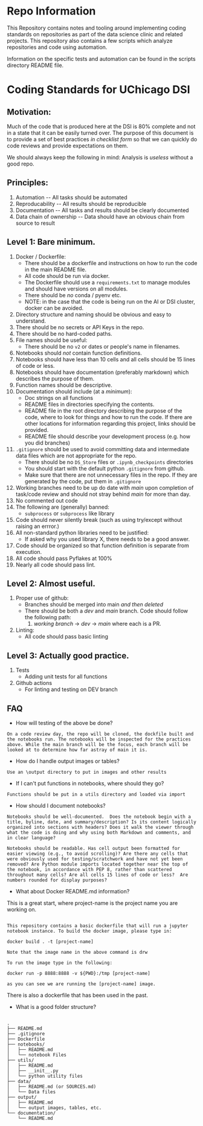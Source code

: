 # Repo Information

This Repository contains notes and tooling around implementing coding standards on repositories as part of the data science clinic and related projects. This repository also contains a few scripts which analyze repositories and code using automation. 

Information on the specific tests and automation can be found in the scripts directory README file.

# Coding Standards for UChicago DSI

Motivation:
---
Much of the code that is produced here at the DSI is 80% complete and not in a state that it can be easily turned over. The purpose of this document is to provide a set of best practices _in checklist form_ so that we can quickly do code reviews and provide expectations on them.

We should always keep the following in mind: Analysis is _useless_ without a good repo.

Principles:
---
1. Automation
    -- All tasks should be automated
1. Reproducability
    -- All results should be reproducible
1. Documentation
    -- All tasks and results should be clearly documented
1. Data chain of ownership
    -- Data should have an obvious chain from source to result

Level 1: Bare minimum.
---
1. Docker / Dockerfile:
    * There should be a dockerfile and instructions on how to run the code in the main README file.
    * All code should be run via docker.
    * The Dockerfile should use a `requirements.txt` to manage modules and should have versions on all modules.
    * There should be _no_ conda / pyenv etc.
    * NOTE: in the case that the code is being run on the AI or DSI cluster, docker can be avoided.
1. Directory structure and naming should be obvious and easy to understand.
1. There should be no secrets or API Keys in the repo.
1. There should be no hard-coded paths.
1. File names should be useful:
    * There should be no ``v2`` or dates or people's name in filenames.
1. Notebooks should _not_ contain function definitions.
1. Notebooks should have less than 10 cells and all cells should be 15 lines of code or less.
1. Notebooks should have documentation (preferably markdown) which describes the purpose of them.
1. Function names should be descriptive.
1. Documentation should include (at a _minimum_):
    * Doc strings on all functions
    * README files in directories specifying the contents.
    * README file in the root directory describing the purpose of the code, where to look for things and how to run the code. If there are other locations for information regarding this project, links should be provided. 
    * README file should describe your development process (e.g. how you did branches)
1. `.gitignore` should be used to avoid committing data and intermediate data files which are not appropriate for the repo.
    * There should be no `DS_Store` files or `.ipynb_checkpoints` directories
    * You should start with the default python `.gitignore` from github.
    * Make sure that there are not unnecessary files in the repo. If they are generated by the code, put them in `.gitignore`
1. Working branches need to be up do date with _main_ upon completion of task/code review and should not stray behind _main_ for more than day.
1. No commented out code
1. The following are (generally) banned:
    * `subprocess` or `subprocess` like library
1. Code should never silently break (such as using try/except without raising an errror.)
1. All non-standard python libraries need to be justified:
    * If asked why you used library X, there needs to be a good answer.
1. Code should be organized so that function definition is separate from execution.
1. All code should pass Pyflakes at 100%
1. Nearly all code should pass lint.

Level 2: Almost useful.
---
1. Proper use of github:
    * Branches should be merged into main _and then deleted_
    * There should be both a _dev_ and _main_ branch. Code should follow the following path:
        1. _working branch_ -> _dev_ -> _main_ where each is a PR.
1. Linting:
    * All code should pass basic linting

Level 3: Actually good practice.
---
1. Tests
    * Adding unit tests for all functions
1. Github actions
    * For linting and testing on DEV branch


FAQ
---

* How will testing of the above be done?

```On a code review day, the repo will be cloned, the dockfile built and the notebooks run. The notebooks will be inspected for the practices above. While the main branch will be the focus, each branch will be looked at to determine how far astray of main it is.```

* How do I handle output images or tables?

```Use an \output directory to put in images and other results```

* If I can't put functions in notebooks, where should they go? 

```Functions should be put in a utils directory and loaded via import```

* How should I document notebooks?

```Notebooks should be well-documented.  Does the notebook begin with a title, byline, date, and summary/description? Is its content logically organized into sections with headers? Does it walk the viewer through what the code is doing and why using both Markdown and comments, and in clear language?```

```Notebooks should be readable. Has cell output been formatted for easier viewing (e.g., to avoid scrolling)? Are there any cells that were obviously used for testing/scratchwork and have not yet been removed? Are Python module imports located together near the top of the notebook, in accordance with PEP 8, rather than scattered throughout many cells? Are all cells 15 lines of code or less?  Are numbers rounded for display purposes?```

* What about Docker README.md information?

This is a great start, where project-name is the project name you are working on. 

```Docker Information

This repository contains a basic dockerfile that will run a jupyter notebook instance. To build the docker image, please type in:

docker build . -t [project-name]

Note that the image name in the above command is drw

To run the image type in the following:

docker run -p 8888:8888 -v ${PWD}:/tmp [project-name]

as you can see we are running the [project-name] image.
```

There is also a dockerfile that has been used in the past.

* What is a good folder structure?

```For the simplest projects something like the below should work: 

.
├── README.md
├── .gitignore
├── Dockerfile
├── notebooks/
│   ├── README.md
│   └── notebook Files
├── utils/
│   ├── README.md
│   ├── __init__.py
│   └── python utility files
├── data/
│   ├── README.md (or SOURCES.md)
│   └── Data files
├── output/
│   ├── README.md
│   └── output images, tables, etc.
└── documentation/
    └── README.md
```
